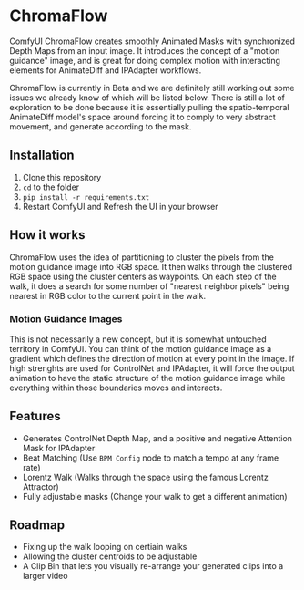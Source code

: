 # ChromaFlow

ComfyUI ChromaFlow creates smoothly Animated Masks with synchronized Depth Maps from an input image. It introduces the concept of a "motion guidance" image, and is great for doing complex motion with interacting elements for AnimateDiff and IPAdapter workflows.

ChromaFlow is currently in Beta and we are definitely still working out some issues we already know of which will be listed below.  There is still a lot of exploration to be done because it is essentially pulling the spatio-temporal AnimateDiff model's space around forcing it to comply to very abstract movement, and generate according to the mask.

## Installation
1. Clone this repository
2. `cd` to the folder
3. `pip install -r requirements.txt`
4. Restart ComfyUI and Refresh the UI in your browser

## How it works
ChromaFlow uses the idea of partitioning to cluster the pixels from the motion guidance image into RGB space. It then walks through the clustered RGB space using the cluster centers as waypoints. On each step of the walk, it does a search for some number of "nearest neighbor pixels" being nearest in RGB color to the current point in the walk.

### Motion Guidance Images
This is not necessarily a new concept, but it is somewhat untouched territory in ComfyUI. You can think of the motion guidance image as a gradient which defines the direction of motion at every point in the image. If high strenghts are used for ControlNet and IPAdapter, it will force the output animation to have the static structure of the motion guidance image while everything within those boundaries moves and interacts.

## Features
- Generates ControlNet Depth Map, and a positive and negative Attention Mask for IPAdapter
- Beat Matching (Use `BPM Config` node to match a tempo at any frame rate)
- Lorentz Walk (Walks through the space using the famous Lorentz Attractor)
- Fully adjustable masks (Change your walk to get a different animation)

## Roadmap
- Fixing up the walk looping on certiain walks
- Allowing the cluster centroids to be adjustable
- A Clip Bin that lets you visually re-arrange your generated clips into a larger video